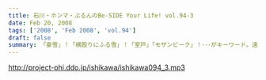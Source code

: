 ```yaml
---
title: 石川・ホンマ・ぶるんのBe-SIDE Your Life! vol.94-3
date: Feb 20, 2008
tags: ['2008', 'Feb 2008', 'vol.94']
draft: false
summary: 「豪雪」！「横殴りにふる雪」！「室戸」「モザンビーク」！･･･がキーワード。遠隔地で聴かれているリスナーのあなたに本当に感謝感謝の３本目です。さてさて、２周年のビーサイの行方やいかに！NAMAE
---
```


http://project-phi.ddo.jp/ishikawa/ishikawa094_3.mp3
